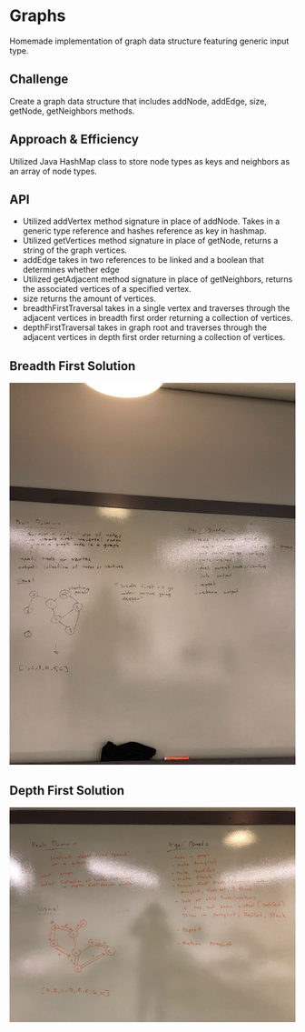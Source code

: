 # Graphs
Homemade implementation of graph data structure featuring generic input type.

## Challenge
Create a graph data structure that includes addNode, addEdge, size, getNode, getNeighbors methods.

## Approach & Efficiency
Utilized Java HashMap class to store node types as keys and neighbors as an array of node types.

## API
- Utilized addVertex method signature in place of addNode.  Takes in a generic type reference and hashes reference as key in hashmap.
- Utilized getVertices method signature in place of getNode, returns a string of the graph vertices.
- addEdge takes in two references to be linked and a boolean that determines whether edge
- Utilized getAdjacent method signature in place of getNeighbors, returns the associated vertices of a specified vertex.
- size returns the amount of vertices.
- breadthFirstTraversal takes in a single vertex and traverses through the adjacent vertices in breadth first order returning a collection of vertices.
- depthFirstTraversal takes in graph root and traverses through the adjacent vertices in depth first order returning a collection of vertices.

## Breadth First Solution
![breadthFirstTraversal](https://github.com/RomellPineda/data-structures-and-algorithms/blob/master/assets/code36.jpg)

## Depth First Solution
![depthFirstTraversal](https://github.com/RomellPineda/data-structures-and-algorithms/blob/master/assets/code38.jpg)